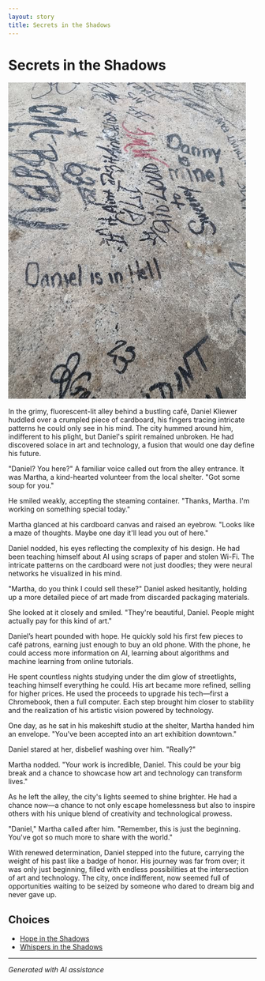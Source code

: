 ```yaml
---
layout: story
title: Secrets in the Shadows
---
```


# Secrets in the Shadows

![Secrets in the Shadows](/input_images/476902298_2026199734459132_8101314172205332991_n.jpg)

In the grimy, fluorescent-lit alley behind a bustling café, Daniel Kliewer huddled over a crumpled piece of cardboard, his fingers tracing intricate patterns he could only see in his mind. The city hummed around him, indifferent to his plight, but Daniel's spirit remained unbroken. He had discovered solace in art and technology, a fusion that would one day define his future.

"Daniel? You here?" A familiar voice called out from the alley entrance. It was Martha, a kind-hearted volunteer from the local shelter. "Got some soup for you."

He smiled weakly, accepting the steaming container. "Thanks, Martha. I'm working on something special today."

Martha glanced at his cardboard canvas and raised an eyebrow. "Looks like a maze of thoughts. Maybe one day it'll lead you out of here."

Daniel nodded, his eyes reflecting the complexity of his design. He had been teaching himself about AI using scraps of paper and stolen Wi-Fi. The intricate patterns on the cardboard were not just doodles; they were neural networks he visualized in his mind.

"Martha, do you think I could sell these?" Daniel asked hesitantly, holding up a more detailed piece of art made from discarded packaging materials.

She looked at it closely and smiled. "They're beautiful, Daniel. People might actually pay for this kind of art."

Daniel’s heart pounded with hope. He quickly sold his first few pieces to café patrons, earning just enough to buy an old phone. With the phone, he could access more information on AI, learning about algorithms and machine learning from online tutorials.

He spent countless nights studying under the dim glow of streetlights, teaching himself everything he could. His art became more refined, selling for higher prices. He used the proceeds to upgrade his tech—first a Chromebook, then a full computer. Each step brought him closer to stability and the realization of his artistic vision powered by technology.

One day, as he sat in his makeshift studio at the shelter, Martha handed him an envelope. "You've been accepted into an art exhibition downtown."

Daniel stared at her, disbelief washing over him. "Really?"

Martha nodded. "Your work is incredible, Daniel. This could be your big break and a chance to showcase how art and technology can transform lives."

As he left the alley, the city's lights seemed to shine brighter. He had a chance now—a chance to not only escape homelessness but also to inspire others with his unique blend of creativity and technological prowess.

"Daniel," Martha called after him. "Remember, this is just the beginning. You've got so much more to share with the world."

With renewed determination, Daniel stepped into the future, carrying the weight of his past like a badge of honor. His journey was far from over; it was only just beginning, filled with endless possibilities at the intersection of art and technology. The city, once indifferent, now seemed full of opportunities waiting to be seized by someone who dared to dream big and never gave up.


## Choices

* [Hope in the Shadows](/_stories/463437008_8751402828287409_6880135836708144342_n)
* [Whispers in the Shadows](/_stories/20221113_161248)


---
*Generated with AI assistance*

